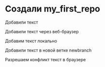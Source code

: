﻿# Создали my_first_repo

Добавили текст

Добавили текст через веб-браузер

Добавим текст локально

Добавили текст в новой ветке newbranch

Разрешаем конфликт текст в браузере

